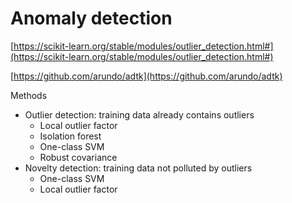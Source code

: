 # Anomaly detection

[https://scikit-learn.org/stable/modules/outlier_detection.html#](https://scikit-learn.org/stable/modules/outlier_detection.html#)

[https://github.com/arundo/adtk](https://github.com/arundo/adtk)

Methods

- Outlier detection: training data already contains outliers
    - Local outlier factor
    - Isolation forest
    - One-class SVM
    - Robust covariance
- Novelty detection: training data not polluted by outliers
    - One-class SVM
    - Local outlier factor
    
